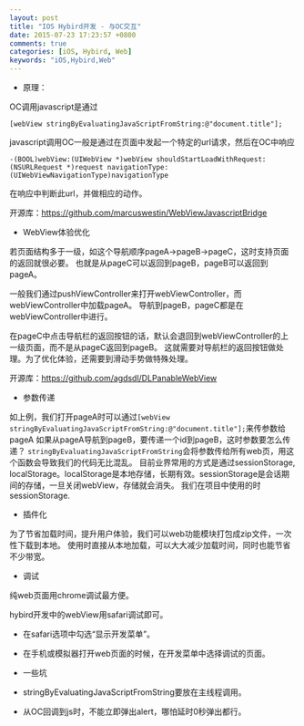 ```yaml
---
layout: post
title: "IOS Hybird开发 - 与OC交互"
date: 2015-07-23 17:23:57 +0800
comments: true
categories: [iOS, Hybird, Web]
keywords: "iOS,Hybird,Web"
---
```

* 原理：

OC调用javascript是通过
```
[webView stringByEvaluatingJavaScriptFromString:@"document.title"];
```

javascript调用OC一般是通过在页面中发起一个特定的url请求，然后在OC中响应
```
-(BOOL)webView:(UIWebView *)webView shouldStartLoadWithRequest:(NSURLRequest *)request navigationType:(UIWebViewNavigationType)navigationType
```
在响应中判断此url，并做相应的动作。

开源库：https://github.com/marcuswestin/WebViewJavascriptBridge
<!-- more -->

* WebView体验优化

若页面结构多于一级，如这个导航顺序pageA->pageB->pageC，这时支持页面的返回就很必要。
也就是从pageC可以返回到pageB，pageB可以返回到pageA。

一般我们通过pushViewController来打开webViewController，而webViewController中加载pageA。
导航到pageB，pageC都是在webViewController中进行。

在pageC中点击导航栏的返回按钮的话，默认会退回到webViewController的上一级页面，而不是从pageC返回到pageB。
这就需要对导航栏的返回按钮做处理。为了优化体验，还需要到滑动手势做特殊处理。

开源库：https://github.com/agdsdl/DLPanableWebView

* 参数传递

如上例，我们打开pageA时可以通过`[webView stringByEvaluatingJavaScriptFromString:@"document.title"];`来传参数给pageA
如果从pageA导航到pageB，要传递一个id到pageB，这时参数要怎么传递？
`stringByEvaluatingJavaScriptFromString`会将参数传给所有web页，用这个函数会导致我们的代码无比混乱。
目前业界常用的方式是通过sessionStorage, localStorage。localStorage是本地存储，长期有效。sessionStorage是会话期间的存储，一旦关闭webView，存储就会消失。
我们在项目中使用的时sessionStorage.

* 插件化

为了节省加载时间，提升用户体验，我们可以web功能模块打包成zip文件，一次性下载到本地。
使用时直接从本地加载，可以大大减少加载时间，同时也能节省不少带宽。

* 调试

纯web页面用chrome调试最方便。

hybird开发中的webView用safari调试即可。
 * 在safari选项中勾选“显示开发菜单”。
 * 在手机或模拟器打开web页面的时候，在开发菜单中选择调试的页面。

* 一些坑
 * stringByEvaluatingJavaScriptFromString要放在主线程调用。
 * 从OC回调到js时，不能立即弹出alert，哪怕延时0秒弹出都行。
